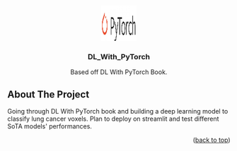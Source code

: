 <!-- PROJECT LOGO -->
<br />
<div align="center">
  <a href="https://github.com/jhern254/DL_With_PyTorch">
    <img src="images/pytorch.jpeg" alt="Logo" width="80" height="80">
  </a>

<h3 align="center">DL_With_PyTorch</h3>

  <p align="center">
    Based off DL With PyTorch Book. 
  </p>
</div>

<!-- ABOUT THE PROJECT -->
## About The Project

Going through DL With PyTorch book and building a deep learning model to classify lung cancer voxels. Plan to deploy on streamlit and test different SoTA models' performances.

<p align="right">(<a href="#top">back to top</a>)</p>

